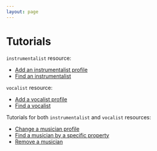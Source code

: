 ```yaml
---
layout: page
---
```


# Tutorials

`instrumentalist` resource:

* [Add an instrumentalist profile](add-an-inst-profile/)
* [Find an instrumentalist](find-an-inst/)

`vocalist` resource:

* [Add a vocalist profile](add-a-vocalist-profile/)
* [Find a vocalist](find-a-vocalist/)

Tutorials for both `instrumentalist` and `vocalist` resources:

* [Change a musician profile](change-a-musician-profile/)
* [Find a musician by a specific property](find-musician-property/)
* [Remove a musician](remove-a-musician/)
